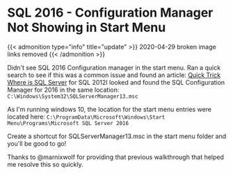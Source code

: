 # SQL 2016 - Configuration Manager Not Showing in Start Menu


{{&lt; admonition type=&#34;info&#34; title=&#34;update&#34; &gt;}}
2020-04-29 broken image links removed
{{&lt; /admonition &gt;}}

Didn&#39;t see SQL 2016 Configuration manager in the start menu. Ran a quick search to see if this was a common issue and found an article: [Quick Trick Where is SQL Server](http://thoughtsonopsmgr.blogspot.com/2014/01/quick-trick-where-is-sql-server.html) for SQL 2012I looked and found the SQL Configuration Manager for 2016 in the same location: `C:\Windows\System32\SQLServerManager13.msc`

As I&#39;m running windows 10, the location for the start menu entries were located here: `C:\ProgramData\Microsoft\Windows\Start Menu\Programs\Microsoft SQL Server 2016`

Create a shortcut for SQLServerManager13.msc in the start menu folder and you&#39;ll be good to go!

Thanks to @marnixwolf for providing that previous walkthrough that helped me resolve this so quickly.

